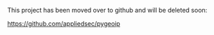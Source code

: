 This project has been moved over to github and will be deleted soon:

https://github.com/appliedsec/pygeoip